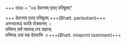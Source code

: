 +++
title = "०४ देवानाम् एतत् परिषूतम्"

+++
देवानाम् एतत् परिषूतम् +++(Bhatt. pariṣutam)+++  
अनभ्यारूढं चरति रोचमानम् ।  
तस्मिन् सर्वे पशवस् तत्र यज्ञास्  
तस्मिन्न् अन्नं सह देवताभिः ॥ +++(Bhatt. misprint tasinnaṃ)+++